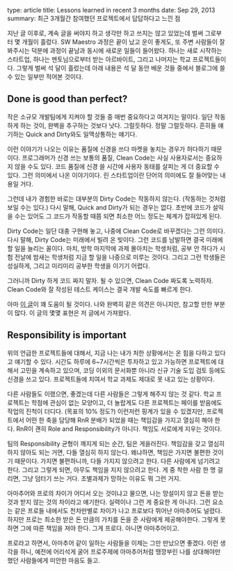 type: article
title: Lessons learned in recent 3 months
date: Sep 29, 2013
summary: 최근 3개월간 참여했던 프로젝트에서 답답하다고 느낀 점

지난 글 이후로, 계속 글을 써야지 하고 생각만 하고 쓰지는 않고 있었는데 벌써 그로부터 몇 개월이 흘렀다. SW Maestro 과정은 끝이 났고 운이 좋게도, 또 주변 사람들이 잘 봐주시는 덕분에 과정이 끝남과 동시에 새로운 일들이 들어왔다. 하나는 새로 시작하는 스타트업, 하나는 멘토님으로부터 받는 아르바이트, 그리고 나머지는 학교 프로젝트들이다. 그렇게 벌써 석 달이 흘렀는데 아래 내용은 석 달 동안 배운 것들 중에서 블로그에 쓸 수 있는 일부만 적어본 것이다.

## Done is good than perfect?

작은 소규모 개발팀에게 지켜야 할 것들 중 매번 중요하다고 여겨지는 말이다. 일단 작동하게 하는 것이, 완벽을 추구하는 것보다 낫다. 그럴듯하다. 정말 그럴듯하다. 흔히들 얘기하는 Quick and Dirty와도 일맥상통하는 얘기다.

이런 이야기가 나오는 이유는 품질에 신경을 쓰다 마켓을 놓치는 경우가 허다하기 때문이다. 프로그래머가 신경 쓰는 보통의 품질, Clean Code는 사실 사용자로서는 중요하지 않을 수도 있다. 코드 품질에 신경 쓸 시간에 사용자 동태를 살피는 게 더 중요할 수 있다. 그런 의미에서 나온 이야기이다. 린 스타트업이란 단어의 의미에도 잘 들어맞는 내용일 거다.

그런데 내가 경험한 바로는 대부분의 Dirty Code는 작동하지 않는다. (작동하는 것처럼 보일 수는 있다.) 다시 말해, Quick and Dirty가 되는 경우는 없다. 초반에 코드가 설익을 수는 있어도 그 코드가 작동할 때쯤 되면 최소한 어느 정도는 체계가 잡혀있게 된다.

Dirty Code는 일단 대충 구현해 놓고, 나중에 Clean Code로 바꾸겠다는 그런 의미다. 다시 말해, Dirty Code는 미래에서 빌려 온 빚이다. 그런 코드를 남발하면 결국 미래에 할 일을 늘리는 꼴이다. 마치, 방학 마지막에 과제 몰아치는 학생처럼, 공부 안 하다가 시험 전날에 밤새는 학생처럼 지금 할 일을 나중으로 미루는 것이다. 그리고 그런 학생들은 성실하게, 그리고 미리미리 공부한 학생을 이기기 어렵다.

그러니까 Dirty 하게 코드 짜지 말자. 될 수 있으면, Clean Code 짜도록 노력하자. Clean Code와 잘 작성된 테스트 케이스는 결국 개발 속도를 빠르게 한다.

아마 [이 글](http://youngrok.com/QuickAndDirty)이 꽤 도움이 될 것이다. 나와 완벽히 같은 의견은 아니지만, 참고할 만한 부분이 많다. 이 글의 몇몇 표현은 저 글에서 가져왔다.

## Responsibility is important

위의 언급한 프로젝트들에 대해서, 지금 나는 내가 처한 상황에서는 온 힘을 다하고 있다고 얘기할 수 있다. 시간도 하루에 6~7시간씩은 투자하고 있고 가능하면 프로젝트에 대해서 고민을 계속하고 있으며, 코딩 이외의 문서화뿐 아니라 신규 기술 도입 검토 등에도 신경을 쓰고 있다. 프로젝트들에 치여서 학교 과제도 제대로 못 내고 있는 상황이다.

다른 사람들도 이랬으면, 좋겠는데 다른 사람들은 그렇게 해주지 않는 것 같다. 학교 프로젝트는 학점에 관심이 없는 모양이고, 더 놀랍게도 다른 프로젝트는 페이를 받음에도 작업의 진척이 더디다. (목표의 10% 정도?) 이런저런 핑계가 있을 수 있겠지만, 프로젝트에서 어떤 한 축을 담당해 RnR 분배가 되었을 때는 책임감을 가지고 열심히 해야 한다. RnR이 괜히 Role and Responsibility가 아니다. 책임도 서로에게 지우는 것이다.

팀의 Responsibility 균형이 깨지게 되는 순간, 팀은 게을러진다. 책임감을 갖고 열심히 하지 않아도 되는 거면, 다들 열심히 하지 않는다. 왜냐하면, 책임은 가지면 불편한 것이기 때문이다. 가지면 불편하니까, 다들 가지지 않으려고 한다. 다른 사람에게 넘기려고 한다. 그리고 그렇게 되면, 아무도 책임을 지지 않으려고 한다. 게 중 착한 사람 한 명 걸리면, 그냥 덤터기 쓰는 거다. 조별과제가 망하는 이유도 뭐 그런 거지.

아마추어와 프로의 차이가 어디서 오는 것이냐고 물으면, 나는 망설이지 않고 돈을 받는 것과 받지 않는 것의 차이라고 얘기한다. 실력이나 그런 게 중요한 게 아니다. 그런 요소는 같은 프로들 내에서도 천차만별로 차이가 나고 프로보다 뛰어난 아마추어도 널렸다. 하지만 프로는 최소한 받은 돈 만큼의 가치를 돈을 준 사람에게 제공해야한다. 그렇게 못 하면 그에 따른 책임을 져야 한다. 그게 프로다. 아니면 아마추어이고.

프로라고 하면서, 아마추어 같이 일하는 사람들을 이제는 그만 만났으면 좋겠다. 이런 생각을 하니, 예전에 어리석게 굴어 프로주제에 아마추어처럼 땡깡부린 나를 상대해야만 했던 사람들에게 미안한 마음도 들고.
